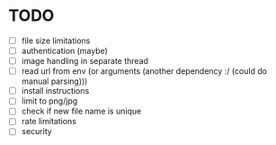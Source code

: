 # TODO
- [ ] file size limitations
- [ ] authentication (maybe)
- [ ] image handling in separate thread
- [ ] read url from env (or arguments (another dependency :/ (could do manual parsing)))
- [ ] install instructions
- [ ] limit to png/jpg
- [ ] check if new file name is unique
- [ ] rate limitations
- [ ] security
